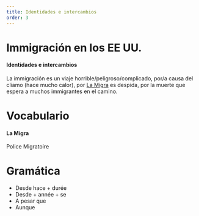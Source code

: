 ```yaml
---
title: Identidades e intercambios
order: 3
---
```


# Immigración en los EE UU.
#### Identidades e intercambios
La immigración es un viaje horrible/peligroso/complicado, por/a causa del cliamo (hace mucho calor), por [La Migra](#la-migra) es despida, por la muerte que espera a muchos immigrantes en el camino.

# Vocabulario
#### La Migra
Police Migratoire

# Gramática
- Desde hace + durée
- Desde + année + se
- A pesar que
- Aunque